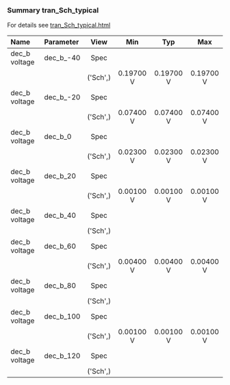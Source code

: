### Summary tran_Sch_typical

For details see <a href='tran_Sch_typical.html'>tran_Sch_typical.html</a>

|**Name**|**Parameter**|**View**|**Min** | **Typ** | **Max**|
|:---|:---|:---:|:---:|:---:|:---:|
|dec_b voltage|dec\_b\_-40 | Spec |  |  |  |
| | | ('Sch',)|0.19700 V | 0.19700 V | 0.19700 V |
|dec_b voltage|dec\_b\_-20 | Spec |  |  |  |
| | | ('Sch',)|0.07400 V | 0.07400 V | 0.07400 V |
|dec_b voltage|dec\_b\_0 | Spec |  |  |  |
| | | ('Sch',)|0.02300 V | 0.02300 V | 0.02300 V |
|dec_b voltage|dec\_b\_20 | Spec |  |  |  |
| | | ('Sch',)|0.00100 V | 0.00100 V | 0.00100 V |
|dec_b voltage|dec\_b\_40 | Spec |  |  |  |
| | | ('Sch',)| |  |  |
|dec_b voltage|dec\_b\_60 | Spec |  |  |  |
| | | ('Sch',)|0.00400 V | 0.00400 V | 0.00400 V |
|dec_b voltage|dec\_b\_80 | Spec |  |  |  |
| | | ('Sch',)| |  |  |
|dec_b voltage|dec\_b\_100 | Spec |  |  |  |
| | | ('Sch',)|0.00100 V | 0.00100 V | 0.00100 V |
|dec_b voltage|dec\_b\_120 | Spec |  |  |  |
| | | ('Sch',)| |  |  |
